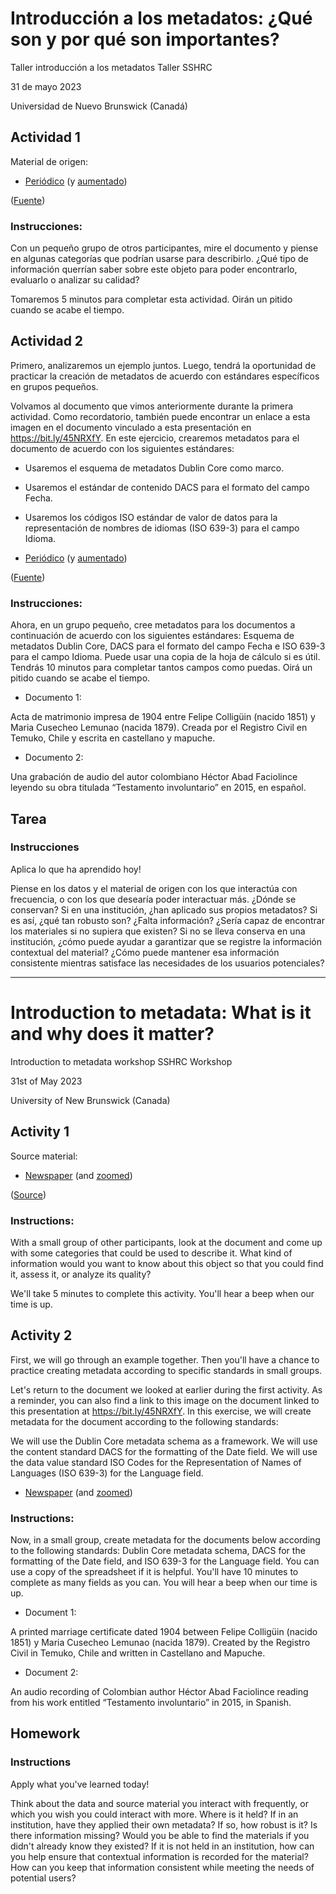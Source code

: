 # Introducción a los metadatos: ¿Qué son y por qué son importantes?
Taller introducción a los metadatos
Taller SSHRC

31 de mayo 2023

Universidad de Nuevo Brunswick (Canadá)


## Actividad 1
Material de origen:
- [Periódico](/im%C3%A1genes_images/informaci%C3%B3n.png) (y [aumentado](/im%C3%A1genes_images/informaci%C3%B3n_aumentado.png))

([Fuente](https://ladi-prod.lib.utexas.edu/es/CIDCA/94de8c16-e575-43cf-8f92-c680ba22aa03))

### Instrucciones:

Con un pequeño grupo de otros participantes, mire el documento y piense en algunas categorías que podrían usarse para describirlo. ¿Qué tipo de información querrían saber sobre este objeto para poder encontrarlo, evaluarlo o analizar su calidad?

Tomaremos 5 minutos para completar esta actividad. Oirán un pitido cuando se acabe el tiempo.

## Actividad 2
Primero, analizaremos un ejemplo juntos. Luego, tendrá la oportunidad de practicar la creación de metadatos de acuerdo con estándares específicos en grupos pequeños.

Volvamos al documento que vimos anteriormente durante la primera actividad. Como recordatorio, también puede encontrar un enlace a esta imagen en el documento vinculado a esta presentación en https://bit.ly/45NRXfY. En este ejercicio, crearemos metadatos para el documento de acuerdo con los siguientes estándares:

- Usaremos el esquema de metadatos Dublin Core como marco.
- Usaremos el estándar de contenido DACS para el formato del campo Fecha.
- Usaremos los códigos ISO estándar de valor de datos para la representación de nombres de idiomas (ISO 639-3) para el campo Idioma.

- [Periódico](/im%C3%A1genes_images/informaci%C3%B3n.png) (y [aumentado](/im%C3%A1genes_images/informaci%C3%B3n_aumentado.png))

([Fuente](https://ladi-prod.lib.utexas.edu/es/CIDCA/94de8c16-e575-43cf-8f92-c680ba22aa03))

### Instrucciones: 

Ahora, en un grupo pequeño, cree metadatos para los documentos a continuación de acuerdo con los siguientes estándares: Esquema de metadatos Dublin Core, DACS para el formato del campo Fecha e ISO 639-3 para el campo Idioma. Puede usar una copia de la hoja de cálculo si es útil. Tendrás 10 minutos para completar tantos campos como puedas. Oirá un pitido cuando se acabe el tiempo.

- Documento 1:

Acta de matrimonio impresa de 1904 entre Felipe Colligüin (nacido 1851) y Maria Cusecheo Lemunao (nacida 1879). Creada por el Registro Civil en Temuko, Chile y escrita en castellano y mapuche.

- Documento 2:

Una grabación de audio del autor colombiano Héctor Abad Faciolince leyendo su obra titulada “Testamento involuntario” en 2015, en español.

## Tarea

### Instrucciones

Aplica lo que ha aprendido hoy!

Piense en los datos y el material de origen con los que interactúa con frecuencia, o con los que desearía poder interactuar más.
¿Dónde se conservan? Si en una institución, ¿han aplicado sus propios metadatos? Si es así, ¿qué tan robusto son? ¿Falta información? ¿Sería capaz de encontrar los materiales si no supiera que existen?
Si no se lleva conserva en una institución, ¿cómo puede ayudar a garantizar que se registre la información contextual del material? ¿Cómo puede mantener esa información consistente mientras satisface las necesidades de los usuarios potenciales?

---

# Introduction to metadata: What is it and why does it matter?
Introduction to metadata workshop
SSHRC Workshop

31st of May 2023

University of New Brunswick (Canada)


## Activity 1
Source material:

- [Newspaper](/im%C3%A1genes_images/informaci%C3%B3n.png) (and [zoomed](/im%C3%A1genes_images/informaci%C3%B3n_aumentado.png))

([Source](https://ladi-prod.lib.utexas.edu/es/CIDCA/94de8c16-e575-43cf-8f92-c680ba22aa03))

### Instructions:

With a small group of other participants, look at the document and come up with some categories that could be used to describe it. What kind of information would you want to know about this object so that you could find it, assess it, or analyze its quality?

We'll take 5 minutes to complete this activity. You'll hear a beep when our time is up.


## Activity 2
First, we will go through an example together. Then you'll have a chance to practice creating metadata according to specific standards in small groups.

Let's return to the document we looked at earlier during the first activity. As a reminder, you can also find a link to this image on the document linked to this presentation at https://bit.ly/45NRXfY. In this exercise, we will create metadata for the document according to the following standards:

We will use the Dublin Core metadata schema as a framework. 
We will use the content standard DACS for the formatting of the Date field. 
We will use the data value standard ISO Codes for the Representation of Names of Languages (ISO 639-3) for the Language field.

- [Newspaper](/im%C3%A1genes_images/informaci%C3%B3n.png) (and [zoomed](/im%C3%A1genes_images/informaci%C3%B3n_aumentado.png))


### Instructions:

Now, in a small group, create metadata for the documents below according to the following standards:
Dublin Core metadata schema, DACS for the formatting of the Date field, and ISO 639-3 for the Language field. You can use a copy of the spreadsheet if it is helpful. You'll have 10 minutes to complete as many fields as you can. You will hear a beep when our time is up.

- Document 1:

A printed marriage certificate dated 1904 between Felipe Colligüin (nacido 1851) y Maria Cusecheo Lemunao (nacida 1879). Created by the Registro Civil in Temuko, Chile and written in Castellano and Mapuche.

- Document 2:

An audio recording of Colombian author Héctor Abad Faciolince reading from his work entitled “Testamento involuntario” in 2015, in Spanish.

## Homework

### Instructions
Apply what you've learned today!

Think about the data and source material you interact with frequently, or which you wish you could interact with more.
Where is it held? If in an institution, have they applied their own metadata? If so, how robust is it? Is there information missing? Would you be able to find the materials if you didn't already know they existed?
If it is not held in an institution, how can you help ensure that contextual information is recorded for the material? How can you keep that information consistent while meeting the needs of potential users?